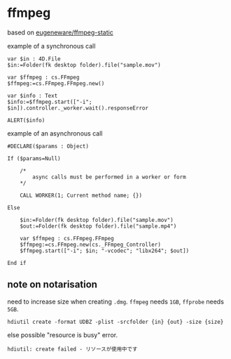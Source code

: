 # ffmpeg

based on [eugeneware/ffmpeg-static](https://github.com/eugeneware/ffmpeg-static)

example of a synchronous call

```4d
var $in : 4D.File
$in:=Folder(fk desktop folder).file("sample.mov")

var $ffmpeg : cs.FFmpeg
$ffmpeg:=cs.FFmpeg.FFmpeg.new()

var $info : Text
$info:=$ffmpeg.start(["-i"; $in]).controller._worker.wait().responseError

ALERT($info)
```

example of an asynchronous call

```4d
#DECLARE($params : Object)

If ($params=Null)
	
	/*
		async calls must be performed in a worker or form
	*/
	
	CALL WORKER(1; Current method name; {})
	
Else 
	
	$in:=Folder(fk desktop folder).file("sample.mov")
	$out:=Folder(fk desktop folder).file("sample.mp4")
	
	var $ffmpeg : cs.FFmpeg.FFmpeg
	$ffmpeg:=cs.FFmpeg.new(cs._FFmpeg_Controller)
	$ffmpeg.start(["-i"; $in; "-vcodec"; "libx264"; $out])
	
End if 
```

## note on notarisation

need to increase size when creating `.dmg`. `ffmpeg` needs `1GB`, `ffprobe` needs `5GB`.

```
hdiutil create -format UDBZ -plist -srcfolder {in} {out} -size {size}
```

else possible "resource is busy" error.

```
hdiutil: create failed - リソースが使用中です
```

